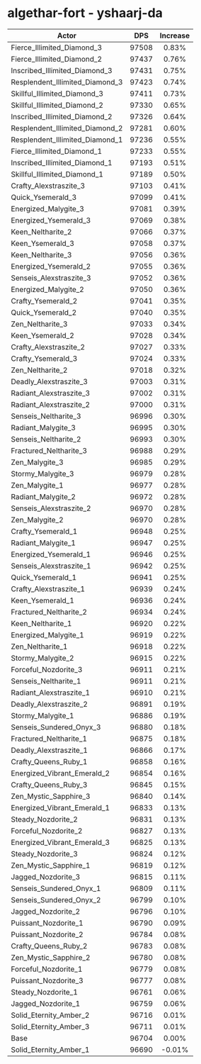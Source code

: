 # algethar-fort - yshaarj-da
| Actor | DPS | Increase |
|---|:---:|:---:|
|Fierce_Illimited_Diamond_3|97508|0.83%|
|Fierce_Illimited_Diamond_2|97437|0.76%|
|Inscribed_Illimited_Diamond_3|97431|0.75%|
|Resplendent_Illimited_Diamond_3|97423|0.74%|
|Skillful_Illimited_Diamond_3|97411|0.73%|
|Skillful_Illimited_Diamond_2|97330|0.65%|
|Inscribed_Illimited_Diamond_2|97326|0.64%|
|Resplendent_Illimited_Diamond_2|97281|0.60%|
|Resplendent_Illimited_Diamond_1|97236|0.55%|
|Fierce_Illimited_Diamond_1|97233|0.55%|
|Inscribed_Illimited_Diamond_1|97193|0.51%|
|Skillful_Illimited_Diamond_1|97189|0.50%|
|Crafty_Alexstraszite_3|97103|0.41%|
|Quick_Ysemerald_3|97099|0.41%|
|Energized_Malygite_3|97081|0.39%|
|Energized_Ysemerald_3|97069|0.38%|
|Keen_Neltharite_2|97066|0.37%|
|Keen_Ysemerald_3|97058|0.37%|
|Keen_Neltharite_3|97056|0.36%|
|Energized_Ysemerald_2|97055|0.36%|
|Senseis_Alexstraszite_3|97052|0.36%|
|Energized_Malygite_2|97050|0.36%|
|Crafty_Ysemerald_2|97041|0.35%|
|Quick_Ysemerald_2|97040|0.35%|
|Zen_Neltharite_3|97033|0.34%|
|Keen_Ysemerald_2|97028|0.34%|
|Crafty_Alexstraszite_2|97027|0.33%|
|Crafty_Ysemerald_3|97024|0.33%|
|Zen_Neltharite_2|97018|0.32%|
|Deadly_Alexstraszite_3|97003|0.31%|
|Radiant_Alexstraszite_3|97002|0.31%|
|Radiant_Alexstraszite_2|97000|0.31%|
|Senseis_Neltharite_3|96996|0.30%|
|Radiant_Malygite_3|96995|0.30%|
|Senseis_Neltharite_2|96993|0.30%|
|Fractured_Neltharite_3|96988|0.29%|
|Zen_Malygite_3|96985|0.29%|
|Stormy_Malygite_3|96979|0.28%|
|Zen_Malygite_1|96977|0.28%|
|Radiant_Malygite_2|96972|0.28%|
|Senseis_Alexstraszite_2|96970|0.28%|
|Zen_Malygite_2|96970|0.28%|
|Crafty_Ysemerald_1|96948|0.25%|
|Radiant_Malygite_1|96947|0.25%|
|Energized_Ysemerald_1|96946|0.25%|
|Senseis_Alexstraszite_1|96942|0.25%|
|Quick_Ysemerald_1|96941|0.25%|
|Crafty_Alexstraszite_1|96939|0.24%|
|Keen_Ysemerald_1|96936|0.24%|
|Fractured_Neltharite_2|96934|0.24%|
|Keen_Neltharite_1|96920|0.22%|
|Energized_Malygite_1|96919|0.22%|
|Zen_Neltharite_1|96918|0.22%|
|Stormy_Malygite_2|96915|0.22%|
|Forceful_Nozdorite_3|96911|0.21%|
|Senseis_Neltharite_1|96911|0.21%|
|Radiant_Alexstraszite_1|96910|0.21%|
|Deadly_Alexstraszite_2|96891|0.19%|
|Stormy_Malygite_1|96886|0.19%|
|Senseis_Sundered_Onyx_3|96880|0.18%|
|Fractured_Neltharite_1|96875|0.18%|
|Deadly_Alexstraszite_1|96866|0.17%|
|Crafty_Queens_Ruby_1|96858|0.16%|
|Energized_Vibrant_Emerald_2|96854|0.16%|
|Crafty_Queens_Ruby_3|96845|0.15%|
|Zen_Mystic_Sapphire_3|96840|0.14%|
|Energized_Vibrant_Emerald_1|96833|0.13%|
|Steady_Nozdorite_2|96831|0.13%|
|Forceful_Nozdorite_2|96827|0.13%|
|Energized_Vibrant_Emerald_3|96825|0.13%|
|Steady_Nozdorite_3|96824|0.12%|
|Zen_Mystic_Sapphire_1|96819|0.12%|
|Jagged_Nozdorite_3|96815|0.11%|
|Senseis_Sundered_Onyx_1|96809|0.11%|
|Senseis_Sundered_Onyx_2|96799|0.10%|
|Jagged_Nozdorite_2|96796|0.10%|
|Puissant_Nozdorite_1|96790|0.09%|
|Puissant_Nozdorite_2|96784|0.08%|
|Crafty_Queens_Ruby_2|96783|0.08%|
|Zen_Mystic_Sapphire_2|96780|0.08%|
|Forceful_Nozdorite_1|96779|0.08%|
|Puissant_Nozdorite_3|96777|0.08%|
|Steady_Nozdorite_1|96761|0.06%|
|Jagged_Nozdorite_1|96759|0.06%|
|Solid_Eternity_Amber_2|96716|0.01%|
|Solid_Eternity_Amber_3|96711|0.01%|
|Base|96704|0.00%|
|Solid_Eternity_Amber_1|96690|-0.01%|
